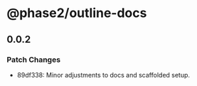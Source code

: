 # @phase2/outline-docs

## 0.0.2

### Patch Changes

- 89df338: Minor adjustments to docs and scaffolded setup.
